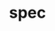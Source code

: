 ---
category: 4-letters
denotation: null
name: spec
reference_link: https://www.etymonline.com/word/spec
root_language: null
root_name: null
title: spec
type: free
word_sums:
- respelling: spec
  sum: 'Spec + '
---